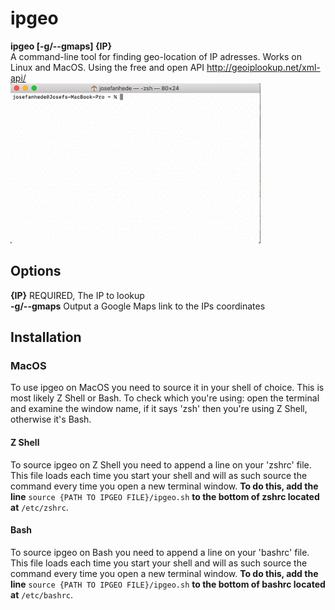 # ipgeo
**ipgeo [-g/--gmaps] {IP}** <br />
A command-line tool for finding geo-location of IP adresses. Works on Linux and MacOS.
Using the free and open API http://geoiplookup.net/xml-api/ <br />
<img src="https://raw.githubusercontent.com/JosefAnhede/ipgeo/main/ipgeoexample.gif" width="400" height="256"/>


## Options
**{IP}** REQUIRED, The IP to lookup <br />
**-g/--gmaps** Output a Google Maps link to the IPs coordinates

## Installation
### MacOS
To use ipgeo on MacOS you need to source it in your shell of choice. This is most likely Z Shell or Bash. To check which you're using: open the terminal and examine the window name, if it says 'zsh' then you're using Z Shell, otherwise it's Bash.
#### Z Shell
To source ipgeo on Z Shell you need to append a line on your 'zshrc' file. This file loads each time you start your shell and will as such source the command every time you open a new terminal window. **To do this, add the line** `source {PATH TO IPGEO FILE}/ipgeo.sh` **to the bottom of zshrc located at** `/etc/zshrc`.

#### Bash
To source ipgeo on Bash you need to append a line on your 'bashrc' file. This file loads each time you start your shell and will as such source the command every time you open a new terminal window. **To do this, add the line** `source {PATH TO IPGEO FILE}/ipgeo.sh` **to the bottom of bashrc located at** `/etc/bashrc`.
